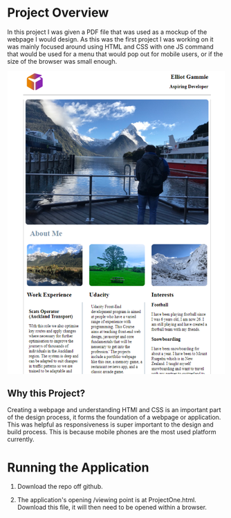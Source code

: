 # Project Overview

In this project I was given a PDF file that was used as a mockup of the webpage I would design. As this was the first project I was working on it was mainly focused
around using HTML and CSS with one JS command that would be used for a menu that would pop out for mobile users, or if the size of the browser was small enough.

![Overview of Webpage](overview.PNG)

## Why this Project?

Creating a webpage and understanding HTMl and CSS is an important part of the design process, it forms the foundation of a webpage or application. This was helpful as responsiveness is super important to the design and build process. This is because mobile phones are the most used platform currently.

# Running the Application

1. Download the repo off github.

2. The application's opening /viewing point is at ProjectOne.html. Download this file, it will then need to be opened within a browser.
